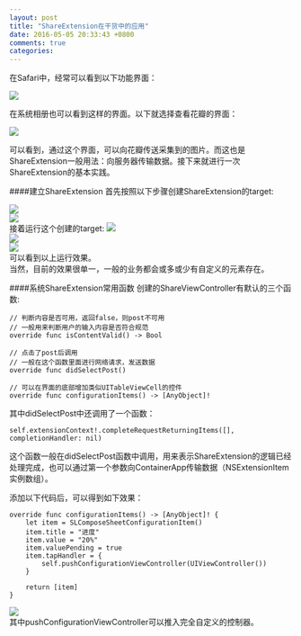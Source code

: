 ```yaml
---
layout: post
title: "ShareExtension在干货中的应用"
date: 2016-05-05 20:33:43 +0800
comments: true
categories: 
---
```

在Safari中，经常可以看到以下功能界面：

![](/images/IMG_2122.PNG)

在系统相册也可以看到这样的界面。以下就选择查看花瓣的界面：

![](/images/IMG_2123.PNG)

可以看到，通过这个界面，可以向花瓣传送采集到的图片。而这也是ShareExtension一般用法：向服务器传输数据。接下来就进行一次ShareExtension的基本实践。

<!--more-->

####建立ShareExtension
首先按照以下步骤创建ShareExtension的target:

![](/images/Snip20160505_1.png)<br>
![](/images/Snip20160505_2.png)<br>
接着运行这个创建的target:
![](/images/Snip20160505_3.png)<br>
![](/images/Snip20160505_4.png)<br>
![](/images/Snip20160505_5.png)<br>
可以看到以上运行效果。<br>
当然，目前的效果很单一，一般的业务都会或多或少有自定义的元素存在。

####系统ShareExtension常用函数
创建的ShareViewController有默认的三个函数:

```
// 判断内容是否可用，返回false，则post不可用
// 一般用来判断用户的输入内容是否符合规范
override func isContentValid() -> Bool

// 点击了post后调用
// 一般在这个函数里面进行网络请求，发送数据
override func didSelectPost()

// 可以在界面的底部增加类似UITableViewCell的控件
override func configurationItems() -> [AnyObject]!
```

其中didSelectPost中还调用了一个函数：

```
self.extensionContext!.completeRequestReturningItems([], completionHandler: nil)
```
这个函数一般在didSelectPost函数中调用，用来表示ShareExtension的逻辑已经处理完成，也可以通过第一个参数向ContainerApp传输数据（NSExtensionItem实例数组）。

添加以下代码后，可以得到如下效果：

```
override func configurationItems() -> [AnyObject]! {
    let item = SLComposeSheetConfigurationItem()
    item.title = "进度"
    item.value = "20%"
    item.valuePending = true
    item.tapHandler = {
        self.pushConfigurationViewController(UIViewController())
    }
    
    return [item]
}
```
![](/images/Snip20160506_1.png)<br>
其中pushConfigurationViewController可以推入完全自定义的控制器。
